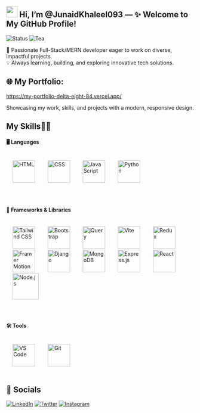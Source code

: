 ## <img src="https://raw.githubusercontent.com/MartinHeinz/MartinHeinz/master/wave.gif" width="30px"> Hi, I’m @JunaidKhaleel093 — ✨ **Welcome to My GitHub Profile!**

![Status](https://img.shields.io/badge/🚀%20Status-Coding%20in%20Progress-blue?style=for-the-badge)
![Tea](https://img.shields.io/badge/🍵%20Tea%20Level-High-brightgreen?style=for-the-badge)

🚀 Passionate Full-Stack/MERN developer eager to work on diverse, impactful projects.  
💡 Always learning, building, and exploring innovative tech solutions.

## 🌐 My Portfolio:

https://my-portfolio-delta-eight-84.vercel.app/ <br>

Showcasing my work, skills, and projects with a modern, responsive design.

## My Skills👨‍💻

#### 🖥️ Languages
<div align="left" style="border: 2px solid white; padding: 15px; border-radius: 10px; display: inline-block; background-color: transparent;">
  <img src="https://cdn.jsdelivr.net/gh/devicons/devicon/icons/html5/html5-original.svg" alt="HTML" width="60" height="60" style="margin-right: 30px;"/>
  <img src="https://cdn.jsdelivr.net/gh/devicons/devicon/icons/css3/css3-original.svg" alt="CSS" width="60" height="60" style="margin-right: 30px;"/>
  <img src="https://cdn.jsdelivr.net/gh/devicons/devicon/icons/javascript/javascript-original.svg" alt="JavaScript" width="60" height="60" style="margin-right: 30px;"/>
  <img src="https://cdn.jsdelivr.net/gh/devicons/devicon/icons/python/python-original.svg" alt="Python" width="60" height="60" style="margin-right: 30px;"/>
</div>

<hr style="border: 0; height: 4px; background-color: white; margin: 20px 0;">

#### 🚀 Frameworks & Libraries
<div align="left" style="border: 2px solid white; padding: 15px; border-radius: 10px; display: inline-block; background-color: transparent;">
  <img src="https://cdn.jsdelivr.net/gh/devicons/devicon/icons/tailwindcss/tailwindcss-original.svg" alt="Tailwind CSS" width="60" height="60" style="margin-right: 30px;"/>
  <img src="https://cdn.jsdelivr.net/gh/devicons/devicon/icons/bootstrap/bootstrap-original.svg" alt="Bootstrap" width="60" height="60" style="margin-right: 30px;"/>
  <img src="https://cdn.jsdelivr.net/gh/devicons/devicon/icons/jquery/jquery-original.svg" alt="jQuery" width="60" height="60" style="margin-right: 30px;"/>
  <img src="https://cdn.jsdelivr.net/gh/devicons/devicon/icons/vitejs/vitejs-original.svg" alt="Vite" width="60" height="60" style="margin-right: 30px;"/>
  <img src="https://cdn.jsdelivr.net/gh/devicons/devicon/icons/redux/redux-original.svg" alt="Redux" width="60" height="60" style="margin-right: 30px;"/>
  <img src="https://cdn.jsdelivr.net/gh/devicons/devicon/icons/framermotion/framermotion-original.svg" alt="Framer Motion" width="60" height="60" style="margin-right: 30px;"/>
  <img src="https://cdn.jsdelivr.net/gh/devicons/devicon/icons/django/django-plain.svg" alt="Django" width="60" height="60" style="margin-right: 30px;"/>
  <img src="https://cdn.jsdelivr.net/gh/devicons/devicon/icons/mongodb/mongodb-original.svg" alt="MongoDB" width="60" height="60" style="margin-right: 30px;"/>
  <img src="https://cdn.jsdelivr.net/gh/devicons/devicon/icons/express/express-original.svg" alt="Express.js" width="60" height="60" style="margin-right: 30px;"/>
  <img src="https://cdn.jsdelivr.net/gh/devicons/devicon/icons/react/react-original.svg" alt="React" width="60" height="60" style="margin-right: 30px;"/>
  <img src="https://cdn.jsdelivr.net/gh/devicons/devicon/icons/nodejs/nodejs-original-wordmark.svg" alt="Node.js" width="70" height="70" style="margin-right: 30px;"/>
</div>

<hr style="border: 0; height: 4px; background-color: white; margin: 20px 0;">

#### 🛠️ Tools
<div align="left" style="border: 2px solid white; padding: 15px; border-radius: 10px; display: inline-block; background-color: transparent;">
  <img src="https://cdn.jsdelivr.net/gh/devicons/devicon/icons/vscode/vscode-original.svg" alt="VS Code" width="60" height="60" style="margin-right: 30px;"/>
  <img src="https://cdn.jsdelivr.net/gh/devicons/devicon/icons/git/git-original.svg" alt="Git" width="60" height="60" style="margin-right: 30px;"/>
</div>



## 🔗 Socials


[![LinkedIn](https://img.shields.io/badge/LinkedIn-%230077B5.svg?style=flat-square&logo=linkedin&logoColor=white)](https://linkedin.com/in/junaidkhaleel093)
[![Twitter](https://img.shields.io/badge/Twitter-%231DA1F2.svg?style=flat-square&logo=twitter&logoColor=white)](https://twitter.com/JunaidKhaleel96)
[![Instagram](https://img.shields.io/badge/Instagram-%23E1306C.svg?style=flat-square&logo=instagram&logoColor=white)](https://instagram.com/mohammed_junaid_khaleel)
